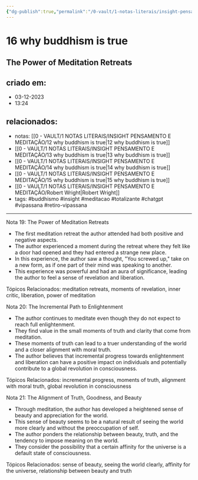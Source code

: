 ```yaml
---
{"dg-publish":true,"permalink":"/0-vault/1-notas-literais/insight-pensamento-e-meditacao/16-why-buddhism-is-true/","tags":["buddhismo","insight","meditacao","totalizante","chatgpt","vipassana","retiro-vipassana"],"dgHomeLink":true,"dgShowLocalGraph":true,"dgShowFileTree":true,"dgEnableSearch":true}
---
```


# 16 why buddhism is true

## The Power of Meditation Retreats

## criado em: 
- 03-12-2023
- 13:24
## relacionados:
- notas: [[0 - VAULT/1 NOTAS LITERAIS/INSIGHT PENSAMENTO E MEDITAÇÃO/12 why buddhism is true\|12 why buddhism is true]]
- [[0 - VAULT/1 NOTAS LITERAIS/INSIGHT PENSAMENTO E MEDITAÇÃO/13 why buddhism is true\|13 why buddhism is true]]
- [[0 - VAULT/1 NOTAS LITERAIS/INSIGHT PENSAMENTO E MEDITAÇÃO/14 why buddhism is true\|14 why buddhism is true]]
- [[0 - VAULT/1 NOTAS LITERAIS/INSIGHT PENSAMENTO E MEDITAÇÃO/15 why buddhism is true\|15 why buddhism is true]]
- [[0 - VAULT/1 NOTAS LITERAIS/INSIGHT PENSAMENTO E MEDITAÇÃO/Robert Wright\|Robert Wright]]
- tags: #buddhismo #insight #meditacao #totalizante #chatgpt #vipassana  #retiro-vipassana
---

Nota 19: The Power of Meditation Retreats

- The first meditation retreat the author attended had both positive and negative aspects.
- The author experienced a moment during the retreat where they felt like a door had opened and they had entered a strange new place.
- In this experience, the author saw a thought, "You screwed up," take on a new form, as if one part of their mind was speaking to another.
- This experience was powerful and had an aura of significance, leading the author to feel a sense of revelation and liberation.

Tópicos Relacionados: meditation retreats, moments of revelation, inner critic, liberation, power of meditation

Nota 20: The Incremental Path to Enlightenment

- The author continues to meditate even though they do not expect to reach full enlightenment.
- They find value in the small moments of truth and clarity that come from meditation.
- These moments of truth can lead to a truer understanding of the world and a closer alignment with moral truth.
- The author believes that incremental progress towards enlightenment and liberation can have a positive impact on individuals and potentially contribute to a global revolution in consciousness.

Tópicos Relacionados: incremental progress, moments of truth, alignment with moral truth, global revolution in consciousness

Nota 21: The Alignment of Truth, Goodness, and Beauty

- Through meditation, the author has developed a heightened sense of beauty and appreciation for the world.
- This sense of beauty seems to be a natural result of seeing the world more clearly and without the preoccupation of self.
- The author ponders the relationship between beauty, truth, and the tendency to impose meaning on the world.
- They consider the possibility that a certain affinity for the universe is a default state of consciousness.

Tópicos Relacionados: sense of beauty, seeing the world clearly, affinity for the universe, relationship between beauty and truth